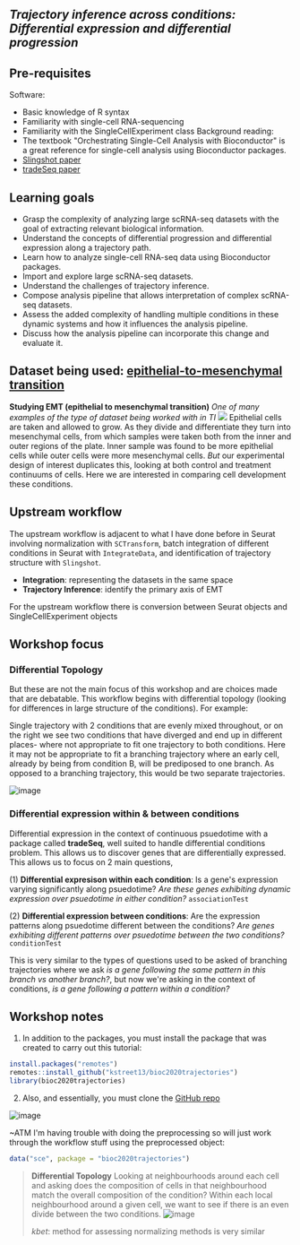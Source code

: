 ## _Trajectory inference across conditions: Differential expression and differential progression_
## Pre-requisites
Software:
* Basic knowledge of R syntax
* Familiarity with single-cell RNA-sequencing
* Familiarity with the SingleCellExperiment class
Background reading:
* The textbook "Orchestrating Single-Cell Analysis with Bioconductor" is a great reference for single-cell analysis using Bioconductor packages.
* [Slingshot paper](https://bmcgenomics.biomedcentral.com/articles/10.1186/s12864-018-4772-0)
* [tradeSeq paper](https://www.nature.com/articles/s41467-020-14766-3)
## Learning goals
* Grasp the complexity of analyzing large scRNA-seq datasets with the goal of extracting relevant biological information.
* Understand the concepts of differential progression and differential expression along a trajectory path.
* Learn how to analyze single-cell RNA-seq data using Bioconductor packages.
* Import and explore large scRNA-seq datasets.
* Understand the challenges of trajectory inference.
* Compose analysis pipeline that allows interpretation of complex scRNA-seq datasets.
* Assess the added complexity of handling multiple conditions in these dynamic systems and how it influences the analysis pipeline.
* Discuss how the analysis pipeline can incorporate this change and evaluate it.
## Dataset being used: [epithelial-to-mesenchymal transition](https://www.nature.com/articles/s41588-019-0489-5) 
**Studying EMT (epithelial to mesenchymal transition)** _One of many examples of the type of dataset being worked with in TI_
<img src="https://github.com/AlicenJoyHenning/TrajectoryInference/assets/129797527/7c9444de-fc7b-4f6c-a3fc-5c7b127dbcad" />
Epithelial cells are taken and allowed to grow. As they divide 
and differentiate they turn into mesenchymal cells, 
from which samples were taken both from the inner 
and outer regions of the plate. Inner sample was found to be more epithelial cells while outer cells 
were more mesenchymal cells. 
_But_ our experimental design of interest duplicates this, looking at both control and treatment continuums of cells. Here we are interested in comparing cell development these conditions. 
## Upstream workflow 
The upstream workflow is adjacent to what I have done before in Seurat  involving normalization with ```SCTransform```, batch integration of different conditions in Seurat with ```IntegrateData```, and identification of trajectory structure with ```Slingshot```.
* **Integration**: representing the datasets in the same space
* **Trajectory Inference**: identify the primary axis of EMT

For the upstream workflow there is conversion between Seurat objects and SingleCellExperiment objects 

## Workshop focus
### Differential Topology
But these are not the main focus of this workshop and are choices made that are debatable. This workflow begins with differential topology (looking for differences in large structure of the conditions). For example: 

Single trajectory with 2 conditions that are evenly mixed throughout, or on the right we see two conditions that have diverged and end up in different places- where not appropriate to fit one trajectory to both conditions. Here it may not be appropriate to fit a branching trajectory where an early cell, already by being from condition B, will be prediposed to one branch. As opposed to a branching trajectory, this would be two separate trajectories. 

![image](https://github.com/AlicenJoyHenning/TrajectoryInference/assets/129797527/e6405098-21ae-461e-aa4f-23ad818fd28f)

### Differential expression within & between conditions 
Differential expression in the context of continuous psuedotime with a package called **tradeSeq**, well suited to handle differential conditions problem. This allows us to discover genes that are differentially expressed. This allows us to focus on 2 main questions, 

(1) **Differential expresison within each condition**: Is a gene's expression varying significantly along psuedotime? _Are these genes exhibiting dynamic expression over psuedotime in either condition?_ 
```associationTest```

(2) **Differential expression between conditions**: Are the expression patterns along psuedotime different between the conditions? _Are genes exhibiting different patterns over psuedotime between the two conditions?_ 
```conditionTest```

This is very similar to the types of questions used to be asked of branching trajectories where we ask _is a gene following the same pattern in this branch vs another branch?_, but now we're asking in the context of conditions, _is a gene following a pattern within a condition?_

## Workshop notes 
1. In addition to the packages, you must install the package that was created to carry out this tutorial:
  ```R
  install.packages("remotes")
  remotes::install_github("kstreet13/bioc2020trajectories")
  library(bioc2020trajectories)
  ```
2. Also, and essentially, you must clone the [GitHub repo](https://github.com/kstreet13/bioc2020trajectories)
     
  ![image](https://github.com/AlicenJoyHenning/TrajectoryInference/assets/129797527/48a88c44-51b8-4a87-8029-73353550a25c)

~ATM I'm having trouble with doing the preprocessing so will just work through the workflow stuff using the preprocessed object: 
```R
data("sce", package = "bioc2020trajectories")
```
> **Differential Topology**
> Looking at neighbourhoods around each cell and asking does the composition of cells in that neighbourhood match the overall composition of the condition? Within each local neighbourhood around a given cell, we want to see if there is an even divide between the two conditions. 
> ![image](https://github.com/AlicenJoyHenning/TrajectoryInference/assets/129797527/266d6e3f-ca42-4900-82e8-8f3a3734f5b2)
>
> _kbet_: method for assessing normalizing methods is very similar 



